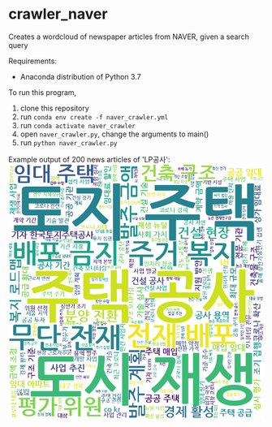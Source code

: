 # crawler_naver
Creates a wordcloud of newspaper articles from NAVER, given a search query


Requirements:
- Anaconda distribution of Python 3.7


To run this program,
1) clone this repository 
2) run `conda env create -f naver_crawler.yml`
3) run `conda activate naver_crawler`
4) open `naver_crawler.py`, change the arguments to main() 
4) run `python naver_crawler.py` 

Example output of 200 news articles of 'LP공사':
![alt text](https://github.com/hansori94/crawler_naver/blob/master/results/wordclouds/200_LP%EA%B3%B5%EC%82%AC_030620_1927.png)
